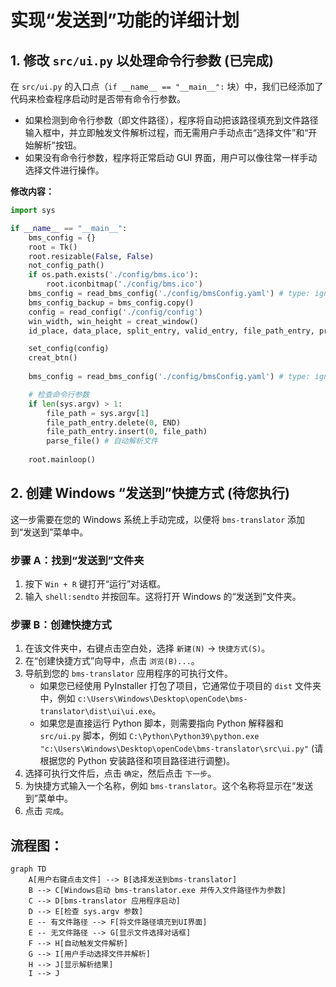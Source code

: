 # 实现“发送到”功能的详细计划

## 1. 修改 `src/ui.py` 以处理命令行参数 (已完成)

在 `src/ui.py` 的入口点（`if __name__ == "__main__":` 块）中，我们已经添加了代码来检查程序启动时是否带有命令行参数。

*   如果检测到命令行参数（即文件路径），程序将自动把该路径填充到文件路径输入框中，并立即触发文件解析过程，而无需用户手动点击“选择文件”和“开始解析”按钮。
*   如果没有命令行参数，程序将正常启动 GUI 界面，用户可以像往常一样手动选择文件进行操作。

**修改内容：**

```python
import sys

if __name__ == "__main__":
    bms_config = {}
    root = Tk()
    root.resizable(False, False)
    not_config_path()
    if os.path.exists('./config/bms.ico'):
        root.iconbitmap('./config/bms.ico')
    bms_config = read_bms_config('./config/bmsConfig.yaml') # type: ignore
    bms_config_backup = bms_config.copy()
    config = read_config('./config/config')
    win_width, win_height = creat_window()
    id_place, data_place, split_entry, valid_entry, file_path_entry, protocols_entry = creat_entry()

    set_config(config)
    creat_btn()
    
    bms_config = read_bms_config('./config/bmsConfig.yaml') # type: ignore

    # 检查命令行参数
    if len(sys.argv) > 1:
        file_path = sys.argv[1]
        file_path_entry.delete(0, END)
        file_path_entry.insert(0, file_path)
        parse_file() # 自动解析文件
    
    root.mainloop()
```

## 2. 创建 Windows “发送到”快捷方式 (待您执行)

这一步需要在您的 Windows 系统上手动完成，以便将 `bms-translator` 添加到“发送到”菜单中。

### 步骤 A：找到“发送到”文件夹

1.  按下 `Win + R` 键打开“运行”对话框。
2.  输入 `shell:sendto` 并按回车。这将打开 Windows 的“发送到”文件夹。

### 步骤 B：创建快捷方式

1.  在该文件夹中，右键点击空白处，选择 `新建(N)` -> `快捷方式(S)`。
2.  在“创建快捷方式”向导中，点击 `浏览(B)...`。
3.  导航到您的 `bms-translator` 应用程序的可执行文件。
    *   如果您已经使用 PyInstaller 打包了项目，它通常位于项目的 `dist` 文件夹中，例如 `c:\Users\Windows\Desktop\openCode\bms-translator\dist\ui\ui.exe`。
    *   如果您是直接运行 Python 脚本，则需要指向 Python 解释器和 `src/ui.py` 脚本，例如 `C:\Python\Python39\python.exe "c:\Users\Windows\Desktop\openCode\bms-translator\src\ui.py"` (请根据您的 Python 安装路径和项目路径进行调整)。
4.  选择可执行文件后，点击 `确定`，然后点击 `下一步`。
5.  为快捷方式输入一个名称，例如 `bms-translator`。这个名称将显示在“发送到”菜单中。
6.  点击 `完成`。

## 流程图：

```mermaid
graph TD
    A[用户右键点击文件] --> B[选择发送到bms-translator]
    B --> C[Windows启动 bms-translator.exe 并传入文件路径作为参数]
    C --> D[bms-translator 应用程序启动]
    D --> E[检查 sys.argv 参数]
    E -- 有文件路径 --> F[将文件路径填充到UI界面]
    E -- 无文件路径 --> G[显示文件选择对话框]
    F --> H[自动触发文件解析]
    G --> I[用户手动选择文件并解析]
    H --> J[显示解析结果]
    I --> J